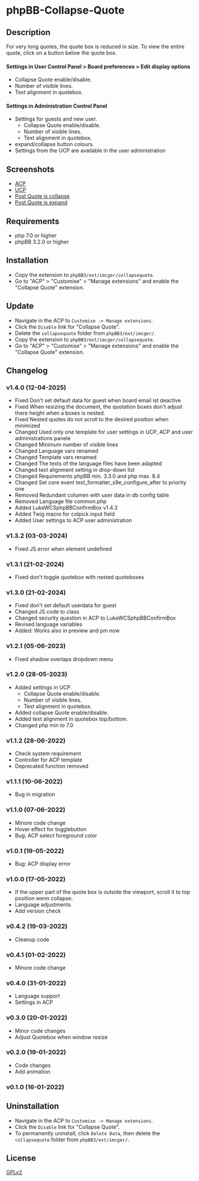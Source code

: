 # phpBB-Collapse-Quote

## Description
For very long quotes, the quote box is reduced in size. To view the entire quote, click on a button below the quote box.

#### Settings in User Control Panel > Board preferences > Edit display options
- Collapse Quote enable/disable.
- Number of visible lines.
- Text alignment in quotebox.

#### Settings in Administration Control Panel
- Settings for guests and new user.
  - Collapse Quote enable/disable. 
  - Number of visible lines.
  - Text alignment in quotebox.
- expand/collapse button colours.
- Settings from the UCP are available in the user administration

## Screenshots
- [ACP](https://raw.githubusercontent.com/IMC-GER/images/main/screenshots/collapsequote/en/screenshot_collapse_quote_acp.png)
- [UCP](https://raw.githubusercontent.com/IMC-GER/images/main/screenshots/collapsequote/en/screenshot_collapse_quote_ucp.png)
- [Post Quote is collapse](https://raw.githubusercontent.com/IMC-GER/images/main/screenshots/collapsequote/en/screenshot_collapse_quote_collaps.png)
- [Post Quote is expand](https://raw.githubusercontent.com/IMC-GER/images/main/screenshots/collapsequote/en/screenshot_collapse_quote_expand.png)

## Requirements
- php 7.0 or higher
- phpBB 3.2.0 or higher

## Installation
- Copy the extension to `phpBB3/ext/imcger/collapsequote`.
- Go to "ACP" > "Customise" > "Manage extensions" and enable the "Collapse Quote" extension.

## Update
- Navigate in the ACP to `Customise -> Manage extensions`.
- Click the `Disable` link for "Collapse Quote".
- Delete the `collapsequote` folder from `phpBB3/ext/imcger/`.
- Copy the extension to `phpBB3/ext/imcger/collapsequote`.
- Go to "ACP" > "Customise" > "Manage extensions" and enable the "Collapse Quote" extension.

## Changelog

### v1.4.0 (12-04-2025) 
- Fixed Don't set default data for guest when board email ist deactive
- Fixed When resizing the document, the quotation boxes don't adjust there height when a boxes is nested.
- Fixed Nested quotes do not scroll to the desired position when minimized
- Changed Used only one template for user settings in UCP, ACP and user administrations panele
- Changed Minimum number of visible lines
- Changed Language vars renamed
- Changed Template vars renamed
- Changed The texts of the language files have been adapted
- Changed text alignment setting in drop-down list
- Changed Requirements phpBB min. 3.3.0 and php max. 8.4
- Changed Set core event text_formatter_s9e_configure_after to priority one
- Removed Redundant columen with user data in db config table
- Removed Language file common.php
- Added LukeWCSphpBBConfirmBox v1.4.3
- Added Twig macro for colpick input field
- Added User settings to ACP user administration

### v1.3.2 (03-03-2024) 
- Fixed JS error when element undefined

### v1.3.1 (21-02-2024) 
- Fixed don't toggle quotebox with nested quoteboxes

### v1.3.0 (21-02-2024) 
- Fixed don't set default userdata for guest
- Changed JS code to class
- Changed security question in ACP to LukeWCSphpBBConfirmBox
- Revised language variables
- Added: Works also in preview and pm now

### v1.2.1 (05-06-2023) 
- Fixed shadow overlaps dropdown menu

### v1.2.0 (28-05-2023) 
- Added settings in UCP.
  - Collapse Quote enable/disable.
  - Number of visible lines.
  - Text alignment in quotebox.
- Added collapse Quote enable/disable.
- Added text alignment in quotebox top/bottom.
- Changed php min to 7.0

### v1.1.2 (28-06-2022) 
- Check system requirement
- Controller for ACP template
- Deprecated function removed

### v1.1.1 (10-06-2022)
- Bug in migration
 
### v1.1.0 (07-06-2022)
- Minore code change
- Hover effect for togglebutton
- Bug: ACP select foreground color

### v1.0.1 (19-05-2022)
- Bug: ACP display error

### v1.0.0 (17-05-2022)
- If the upper part of the quote box is outside the viewport, scroll it to top position wenn collapse.
- Language adjustments
- Add version check

### v0.4.2 (19-03-2022)
- Cleanup code

### v0.4.1 (01-02-2022)
- Minore code change

### v0.4.0 (31-01-2022)
- Language support
- Settings in ACP

### v0.3.0 (20-01-2022)
- Minor code changes
- Adjust Quotebox when window resize

### v0.2.0 (19-01-2022)
- Code changes
- Add animation

### v0.1.0 (16-01-2022)

## Uninstallation
- Navigate in the ACP to `Customise -> Manage extensions`.
- Click the `Disable` link for "Collapse Quote".
- To permanently uninstall, click `Delete Data`, then delete the `collapsequote` folder from `phpBB3/ext/imcger/`.

## License
[GPLv2](https://www.gnu.org/licenses/old-licenses/gpl-2.0.en.html)
